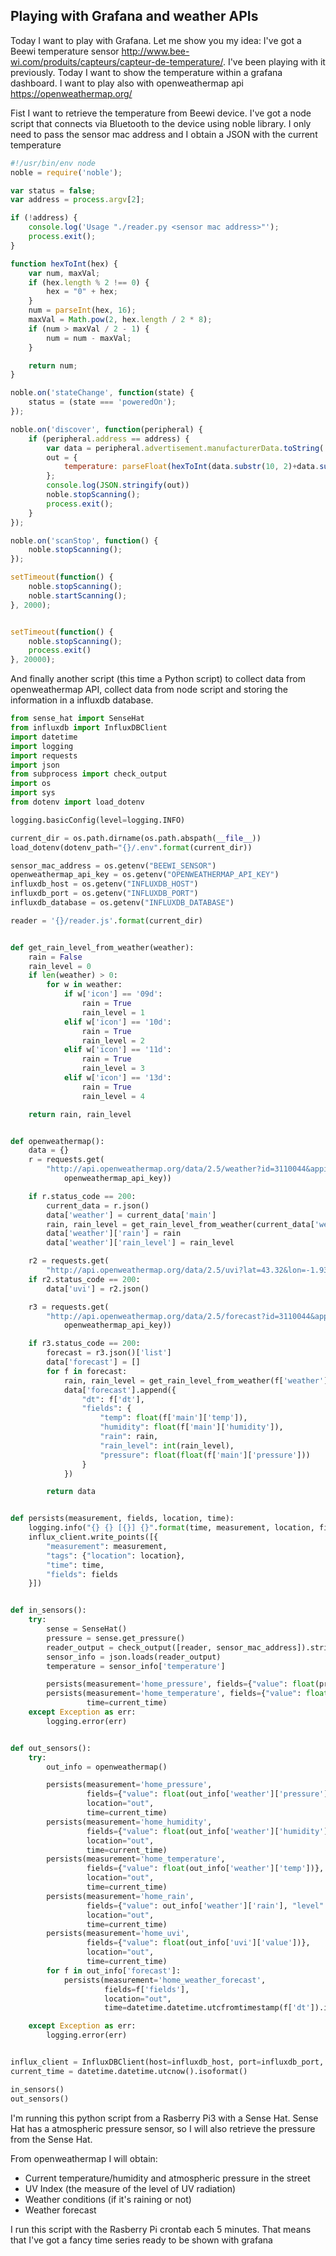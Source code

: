 ## Playing with Grafana and weather APIs

Today I want to play with Grafana. Let me show you my idea:
I've got a Beewi temperature sensor http://www.bee-wi.com/produits/capteurs/capteur-de-temperature/. I've been playing with it previously. Today I want to show the temperature within a grafana dashboard. 
I want to play also with openweathermap api https://openweathermap.org/

Fist I want to retrieve the temperature from Beewi device. I've got a node script that connects via Bluetooth to the device using noble library.
I only need to pass the sensor mac address and I obtain a JSON with the current temperature

```js
#!/usr/bin/env node
noble = require('noble');

var status = false;
var address = process.argv[2];

if (!address) {
    console.log('Usage "./reader.py <sensor mac address>"');
    process.exit();
}

function hexToInt(hex) {
    var num, maxVal;
    if (hex.length % 2 !== 0) {
        hex = "0" + hex;
    }
    num = parseInt(hex, 16);
    maxVal = Math.pow(2, hex.length / 2 * 8);
    if (num > maxVal / 2 - 1) {
        num = num - maxVal;
    }

    return num;
}

noble.on('stateChange', function(state) {
    status = (state === 'poweredOn');
});

noble.on('discover', function(peripheral) {
    if (peripheral.address == address) {
        var data = peripheral.advertisement.manufacturerData.toString('hex');
        out = {
            temperature: parseFloat(hexToInt(data.substr(10, 2)+data.substr(8, 2))/10).toFixed(1)
        };
        console.log(JSON.stringify(out))
        noble.stopScanning();
        process.exit();
    }
});

noble.on('scanStop', function() {
    noble.stopScanning();
});

setTimeout(function() {
    noble.stopScanning();
    noble.startScanning();
}, 2000);


setTimeout(function() {
    noble.stopScanning();
    process.exit()
}, 20000);
```

And finally another script (this time a Python script) to collect data from openweathermap API, collect data from node script and storing the information in a influxdb database.

````python
from sense_hat import SenseHat
from influxdb import InfluxDBClient
import datetime
import logging
import requests
import json
from subprocess import check_output
import os
import sys
from dotenv import load_dotenv

logging.basicConfig(level=logging.INFO)

current_dir = os.path.dirname(os.path.abspath(__file__))
load_dotenv(dotenv_path="{}/.env".format(current_dir))

sensor_mac_address = os.getenv("BEEWI_SENSOR")
openweathermap_api_key = os.getenv("OPENWEATHERMAP_API_KEY")
influxdb_host = os.getenv("INFLUXDB_HOST")
influxdb_port = os.getenv("INFLUXDB_PORT")
influxdb_database = os.getenv("INFLUXDB_DATABASE")

reader = '{}/reader.js'.format(current_dir)


def get_rain_level_from_weather(weather):
    rain = False
    rain_level = 0
    if len(weather) > 0:
        for w in weather:
            if w['icon'] == '09d':
                rain = True
                rain_level = 1
            elif w['icon'] == '10d':
                rain = True
                rain_level = 2
            elif w['icon'] == '11d':
                rain = True
                rain_level = 3
            elif w['icon'] == '13d':
                rain = True
                rain_level = 4

    return rain, rain_level


def openweathermap():
    data = {}
    r = requests.get(
        "http://api.openweathermap.org/data/2.5/weather?id=3110044&appid={}&units=metric".format(
            openweathermap_api_key))

    if r.status_code == 200:
        current_data = r.json()
        data['weather'] = current_data['main']
        rain, rain_level = get_rain_level_from_weather(current_data['weather'])
        data['weather']['rain'] = rain
        data['weather']['rain_level'] = rain_level

    r2 = requests.get(
        "http://api.openweathermap.org/data/2.5/uvi?lat=43.32&lon=-1.93&appid={}".format(openweathermap_api_key))
    if r2.status_code == 200:
        data['uvi'] = r2.json()

    r3 = requests.get(
        "http://api.openweathermap.org/data/2.5/forecast?id=3110044&appid={}&units=metric".format(
            openweathermap_api_key))

    if r3.status_code == 200:
        forecast = r3.json()['list']
        data['forecast'] = []
        for f in forecast:
            rain, rain_level = get_rain_level_from_weather(f['weather'])
            data['forecast'].append({
                "dt": f['dt'],
                "fields": {
                    "temp": float(f['main']['temp']),
                    "humidity": float(f['main']['humidity']),
                    "rain": rain,
                    "rain_level": int(rain_level),
                    "pressure": float(float(f['main']['pressure']))
                }
            })

        return data


def persists(measurement, fields, location, time):
    logging.info("{} {} [{}] {}".format(time, measurement, location, fields))
    influx_client.write_points([{
        "measurement": measurement,
        "tags": {"location": location},
        "time": time,
        "fields": fields
    }])


def in_sensors():
    try:
        sense = SenseHat()
        pressure = sense.get_pressure()
        reader_output = check_output([reader, sensor_mac_address]).strip()
        sensor_info = json.loads(reader_output)
        temperature = sensor_info['temperature']

        persists(measurement='home_pressure', fields={"value": float(pressure)}, location="in", time=current_time)
        persists(measurement='home_temperature', fields={"value": float(temperature)}, location="in",
                 time=current_time)
    except Exception as err:
        logging.error(err)


def out_sensors():
    try:
        out_info = openweathermap()

        persists(measurement='home_pressure',
                 fields={"value": float(out_info['weather']['pressure'])},
                 location="out",
                 time=current_time)
        persists(measurement='home_humidity',
                 fields={"value": float(out_info['weather']['humidity'])},
                 location="out",
                 time=current_time)
        persists(measurement='home_temperature',
                 fields={"value": float(out_info['weather']['temp'])},
                 location="out",
                 time=current_time)
        persists(measurement='home_rain',
                 fields={"value": out_info['weather']['rain'], "level": out_info['weather']['rain_level']},
                 location="out",
                 time=current_time)
        persists(measurement='home_uvi',
                 fields={"value": float(out_info['uvi']['value'])},
                 location="out",
                 time=current_time)
        for f in out_info['forecast']:
            persists(measurement='home_weather_forecast',
                     fields=f['fields'],
                     location="out",
                     time=datetime.datetime.utcfromtimestamp(f['dt']).isoformat())

    except Exception as err:
        logging.error(err)


influx_client = InfluxDBClient(host=influxdb_host, port=influxdb_port, database=influxdb_database)
current_time = datetime.datetime.utcnow().isoformat()

in_sensors()
out_sensors()
````

I'm running this python script from a Rasberry Pi3 with a Sense Hat. Sense Hat has a atmospheric pressure sensor, so I will also retrieve the pressure from the Sense Hat.

From openweathermap I will obtain:
* Current temperature/humidity and atmospheric pressure in the street
* UV Index (the measure of the level of UV radiation)
* Weather conditions (if it's raining or not)
* Weather forecast

I run this script with the Rasberry Pi crontab each 5 minutes. That means that I've got a fancy time series ready to be shown with grafana


 